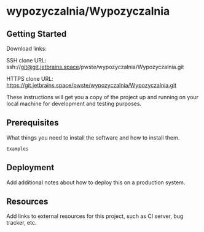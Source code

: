# wypozyczalnia/Wypozyczalnia



## Getting Started

Download links:

SSH clone URL: ssh://git@git.jetbrains.space/pwste/wypozyczalnia/Wypozyczalnia.git

HTTPS clone URL: https://git.jetbrains.space/pwste/wypozyczalnia/Wypozyczalnia.git



These instructions will get you a copy of the project up and running on your local machine for development and testing purposes.

## Prerequisites

What things you need to install the software and how to install them.

```
Examples
```

## Deployment

Add additional notes about how to deploy this on a production system.

## Resources

Add links to external resources for this project, such as CI server, bug tracker, etc.

